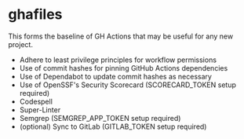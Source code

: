 # ghafiles

This forms the baseline of GH Actions that may be useful for any new project. 

- Adhere to least privilege principles for workflow permissions
- Use of commit hashes for pinning GitHub Actions dependencies
- Use of Dependabot to update commit hashes as necessary
- Use of OpenSSF's Security Scorecard (SCORECARD_TOKEN setup required)
- Codespell
- Super-Linter
- Semgrep (SEMGREP_APP_TOKEN setup required)
- (optional) Sync to GitLab (GITLAB_TOKEN setup required)
